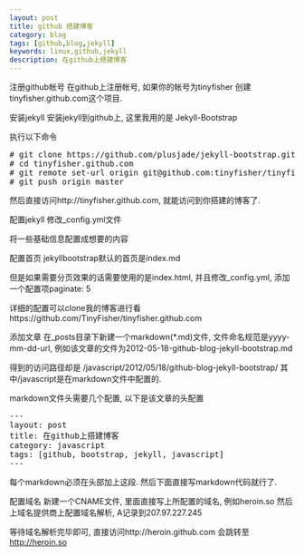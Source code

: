 ```yaml
---
layout: post
title: github 搭建博客
category: blog
tags: [github,blog,jekyll]
keywords: linux,github,jekyll
description: 在github上搭建博客
---
```

注册github帐号
在github上注册帐号, 如果你的帐号为tinyfisher 创建tinyfisher.github.com这个项目.

安装jekyll
安装jekyll到github上, 这里我用的是 Jekyll-Bootstrap

执行以下命令
<pre class="prettyprint linenums">
# git clone https://github.com/plusjade/jekyll-bootstrap.git tinyfisher.github.com
# cd tinyfisher.github.com
# git remote set-url origin git@github.com:tinyfisher/tinyfisher.github.com.git
# git push origin master
</pre>
然后直接访问http://tinyfisher.github.com, 就能访问到你搭建的博客了.

配置jekyll
修改_config.yml文件

将一些基础信息配置成想要的内容

配置首页
jekyllbootstrap默认的首页是index.md

但是如果需要分页效果的话需要使用的是index.html, 并且修改_config.yml, 添加一个配置项paginate: 5

详细的配置可以clone我的博客进行看https://github.com/TinyFisher/tinyfisher.github.com

添加文章
在_posts目录下新建一个markdown(*.md)文件, 文件命名规范是yyyy-mm-dd-url, 例如该文章的文件为2012-05-18-github-blog-jekyll-bootstrap.md

得到的访问路径却是 /javascript/2012/05/18/github-blog-jekyll-bootstrap/
其中/javascript是在markdown文件中配置的.

markdown文件头需要几个配置, 以下是该文章的头配置
<pre class="prettyprint linenums">
---
layout: post
title: 在github上搭建博客
category: javascript
tags: [github, bootstrap, jekyll, javascript]
---
</pre>
每个markdown必须在头部加上这段. 然后下面直接写markdown代码就行了.

配置域名
新建一个CNAME文件, 里面直接写上所配置的域名, 例如heroin.so
然后上域名提供商上配置域名解析, A记录到207.97.227.245

等待域名解析完毕即可, 直接访问http://heroin.github.com 会跳转至 http://heroin.so